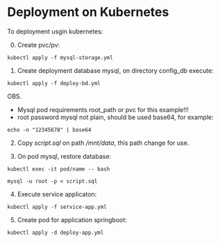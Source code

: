 # Deployment on Kubernetes

To deployment usgin kubernetes:

0. Create pvc/pv:

`kubectl apply -f mysql-storage.yml`


1. Create deployment database mysql, on directory config_db execute:
  
`kubectl apply -f deploy-bd.yml`

OBS.

* Mysql pod requirements root_path or pvc for this example!!! 
* root password mysql not plain, should be used base64, for example:

`echo -n "12345678" | base64`


2. Copy *script.sql* on path */mnt/data*, this path change for use.

3. On pod mysql, restore database:

`kubectl exec -it pod/name -- bash`

`mysql -u root -p < script.sql` 

4. Execute service applicaton:

`kubectl apply -f service-app.yml`


5. Create pod for application springboot:

`kubectl apply -d deploy-app.yml`
